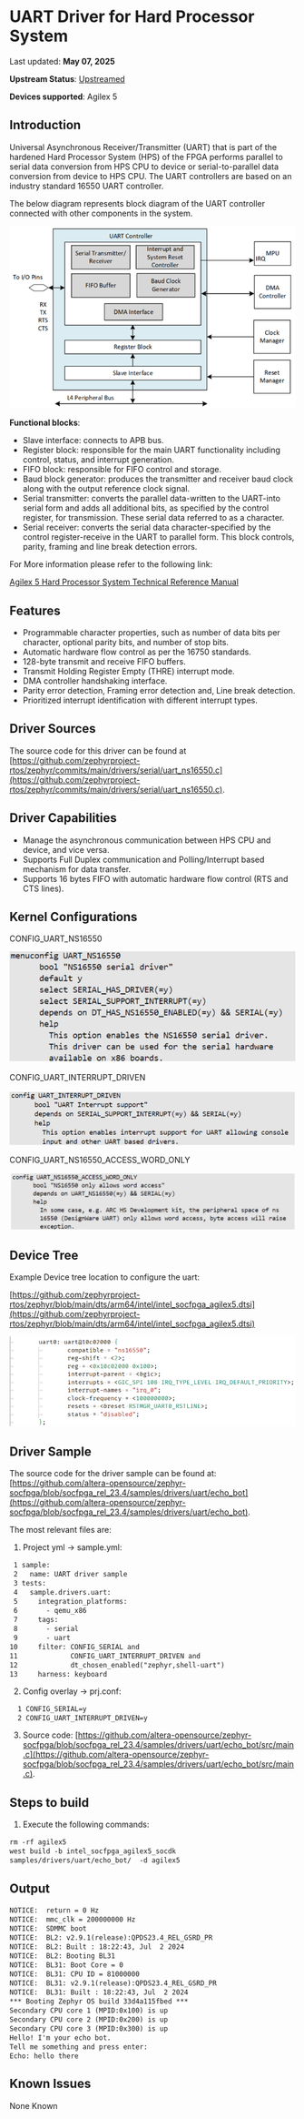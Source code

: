 # **UART Driver for Hard Processor System**

Last updated: **May 07, 2025** 

**Upstream Status**: [Upstreamed](https://github.com/zephyrproject-rtos/zephyr/blob/main/drivers/serial/uart_ns16550.c)

**Devices supported**: Agilex 5

## **Introduction**

Universal Asynchronous Receiver/Transmitter (UART) that is part of the hardened Hard Processor System (HPS) of the FPGA performs parallel to serial data conversion from HPS CPU to device or serial-to-parallel data conversion from device to HPS CPU. The UART controllers are based on an industry standard 16550 UART controller.

The below diagram represents block diagram of the UART controller connected with other components in the system.

![](images/uart_diagram_1.png)

**Functional blocks**:

* Slave interface: connects to APB bus.
* Register block: responsible for the main UART functionality including control, status, and interrupt generation.
* FIFO block: responsible for FIFO control and storage.
* Baud block generator: produces the transmitter and receiver baud clock along with the output reference clock signal.
* Serial transmitter: converts the parallel data-written to the UART-into serial form and adds all additional bits, as specified by the control register, for transmission. These serial data referred to as a character.
* Serial receiver: converts the serial data character-specified by the control register-receive in the UART to parallel form. This block controls, parity, framing and line break detection errors.

For More information please refer to the following link:

[Agilex 5 Hard Processor System Technical Reference Manual](https://www.intel.com/content/www/us/en/docs/programmable/814346)

## **Features**
* Programmable character properties, such as number of data bits per character, optional parity bits, and number of stop bits.
* Automatic hardware flow control as per the 16750 standards.
* 128-byte transmit and receive FIFO buffers.
* Transmit Holding Register Empty (THRE) interrupt mode.
* DMA controller handshaking interface.
* Parity error detection, Framing error detection and, Line break detection.
* Prioritized interrupt identification with different interrupt types.

## **Driver Sources**

The source code for this driver can be found at [https://github.com/zephyrproject-rtos/zephyr/commits/main/drivers/serial/uart_ns16550.c](https://github.com/zephyrproject-rtos/zephyr/commits/main/drivers/serial/uart_ns16550.c).

## **Driver Capabilities**

* Manage the asynchronous communication between HPS CPU and device, and vice versa.
* Supports Full Duplex communication and Polling/Interrupt based mechanism for data transfer. 
* Supports 16 bytes FIFO with automatic hardware flow control (RTS and CTS lines).


## **Kernel Configurations**

CONFIG_UART_NS16550

![uart_ns16550_config](images/uart_ns16550_config.png)

CONFIG_UART_INTERRUPT_DRIVEN

![uart_interrupt_given](images/uart_interrupt_driven.png)

CONFIG_UART_NS16550_ACCESS_WORD_ONLY

![uart_access_word_only](images/uart_access_word_only.png)

## **Device Tree**

Example Device tree location to configure the uart:

[https://github.com/zephyrproject-rtos/zephyr/blob/main/dts/arm64/intel/intel_socfpga_agilex5.dtsi](https://github.com/zephyrproject-rtos/zephyr/blob/main/dts/arm64/intel/intel_socfpga_agilex5.dtsi)

![uart_device_tree](images/uart_device_tree.png)


## **Driver Sample**


The source code for the driver sample can be found at: [https://github.com/altera-opensource/zephyr-socfpga/blob/socfpga_rel_23.4/samples/drivers/uart/echo_bot](https://github.com/altera-opensource/zephyr-socfpga/blob/socfpga_rel_23.4/samples/drivers/uart/echo_bot).

The most relevant files are:
1. Project yml -> sample.yml:

 ```
  1 sample:
  2   name: UART driver sample
  3 tests:
  4   sample.drivers.uart:
  5     integration_platforms:
  6       - qemu_x86
  7     tags:
  8       - serial
  9       - uart
 10     filter: CONFIG_SERIAL and
 11             CONFIG_UART_INTERRUPT_DRIVEN and
 12             dt_chosen_enabled("zephyr,shell-uart")
 13     harness: keyboard
 ```

2. Config overlay -> prj.conf:

```
  1 CONFIG_SERIAL=y
  2 CONFIG_UART_INTERRUPT_DRIVEN=y
```

3. Source code: [https://github.com/altera-opensource/zephyr-socfpga/blob/socfpga_rel_23.4/samples/drivers/uart/echo_bot/src/main.c](https://github.com/altera-opensource/zephyr-socfpga/blob/socfpga_rel_23.4/samples/drivers/uart/echo_bot/src/main.c).

## **Steps to build**


1. Execute the following commands:
```
rm -rf agilex5
west build -b intel_socfpga_agilex5_socdk samples/drivers/uart/echo_bot/  -d agilex5

```
## **Output**

```
NOTICE:  return = 0 Hz
NOTICE:  mmc_clk = 200000000 Hz
NOTICE:  SDMMC boot
NOTICE:  BL2: v2.9.1(release):QPDS23.4_REL_GSRD_PR
NOTICE:  BL2: Built : 18:22:43, Jul  2 2024
NOTICE:  BL2: Booting BL31
NOTICE:  BL31: Boot Core = 0
NOTICE:  BL31: CPU ID = 81000000
NOTICE:  BL31: v2.9.1(release):QPDS23.4_REL_GSRD_PR
NOTICE:  BL31: Built : 18:22:43, Jul  2 2024
*** Booting Zephyr OS build 33d4a115fbed ***
Secondary CPU core 1 (MPID:0x100) is up
Secondary CPU core 2 (MPID:0x200) is up
Secondary CPU core 3 (MPID:0x300) is up
Hello! I'm your echo bot.
Tell me something and press enter:
Echo: hello there

```

## **Known Issues**

None Known

